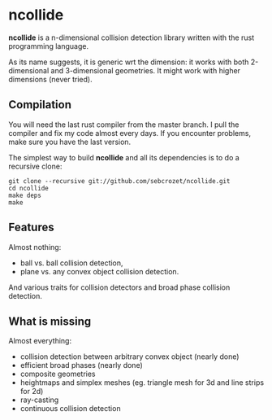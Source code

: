 ncollide
========

**ncollide** is a n-dimensional collision detection library written with the
rust programming language.

As its name suggests, it is generic wrt the dimension: it works with both
2-dimensional and 3-dimensional geometries.  It might work with higher
dimensions (never tried).


## Compilation
You will need the last rust compiler from the master branch.
I pull the compiler and fix my code almost every days. If you encounter
problems, make sure you have the last version.

The simplest way to build **ncollide** and all its dependencies is to do a
recursive clone:


    git clone --recursive git://github.com/sebcrozet/ncollide.git
    cd ncollide
    make deps
    make
    
## Features
Almost nothing:

- ball vs. ball collision detection,
- plane vs. any convex object collision detection.

And various traits for collision detectors and broad phase collision detection.

## What is missing
Almost everything:

- collision detection between arbitrary convex object (nearly done)
- efficient broad phases (nearly done)
- composite geometries
- heightmaps and simplex meshes (eg. triangle mesh for 3d and line strips for
  2d)
- ray-casting
- continuous collision detection
